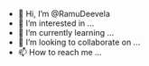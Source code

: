 - 👋 Hi, I’m @RamuDeevela
- 👀 I’m interested in ...
- 🌱 I’m currently learning ...
- 💞️ I’m looking to collaborate on ...
- 📫 How to reach me ...

<!---
RamuDeevela/RamuDeevela is a ✨ special ✨ repository because its `README.md` (this file) appears on your GitHub profile.
You can click the Preview link to take a look at your changes.
--->
